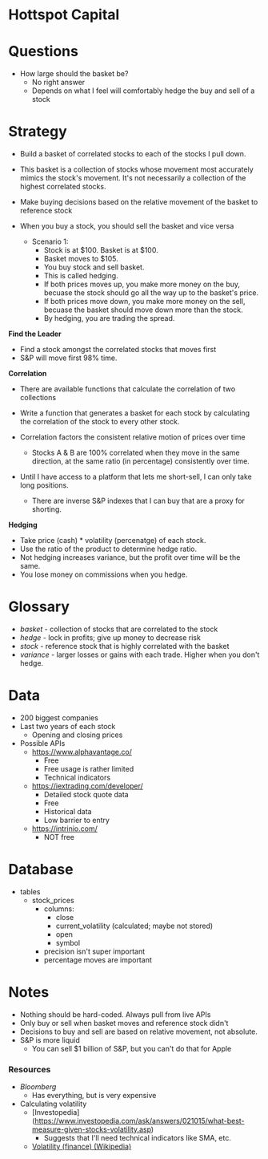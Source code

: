 # Hottspot Capital

# Questions
* How large should the basket be?
  * No right answer
  * Depends on what I feel will comfortably hedge the buy and sell of a stock

# Strategy
* Build a basket of correlated stocks to each of the stocks I pull down.

* This basket is a collection of stocks whose movement most accurately mimics
  the stock's movement. It's not necessarily a collection of the highest
  correlated stocks.

* Make buying decisions based on the relative movement of the basket to
  reference stock

* When you buy a stock, you should sell the basket and vice versa
  * Scenario 1:
    * Stock is at $100. Basket is at $100.
    * Basket moves to $105.
    * You buy stock and sell basket.
    * This is called hedging.
    * If both prices moves up, you make more money on the buy, becuase the
      stock should go all the way up to the basket's price.
    * If both prices move down, you make more money on the sell, becuase the
      basket should move down more than the stock.
    * By hedging, you are trading the spread.

**Find the Leader**
* Find a stock amongst the correlated stocks that moves first
* S&P will move first 98% time.

**Correlation**
* There are available functions that calculate the correlation of two
  collections
* Write a function that generates a basket for each stock by calculating the
  correlation of the stock to every other stock.
* Correlation factors the consistent relative motion of prices over time
  * Stocks A & B are 100% correlated when they move in the same direction, at
    the same ratio (in percentage) consistently over time.


* Until I have access to a platform that lets me short-sell, I can only take
  long positions.
  * There are inverse S&P indexes that I can buy that are a proxy for shorting.

**Hedging**
* Take price (cash) * volatility (percenatge) of each stock.
* Use the ratio of the product to determine hedge ratio.
* Not hedging increases variance, but the profit over time will be the same.
* You lose money on commissions when you hedge.

# Glossary
* _basket_ - collection of stocks that are correlated to the stock
* _hedge_ - lock in profits; give up money to decrease risk
* _stock_ - reference stock that is highly correlated with the basket
* _variance_ - larger losses or gains with each trade. Higher when you don't hedge.

# Data
* 200 biggest companies
* Last two years of each stock
  * Opening and closing prices
* Possible APIs
  * https://www.alphavantage.co/
    * Free
    * Free usage is rather limited
    * Technical indicators
  * https://iextrading.com/developer/
    * Detailed stock quote data
    * Free
    * Historical data
    * Low barrier to entry
  * https://intrinio.com/
    * NOT free

# Database
* tables
  * stock_prices
    * columns:
      * close
      * current_volatility (calculated; maybe not stored)
      * open
      * symbol
    * precision isn't super important
    * percentage moves are important

# Notes
* Nothing should be hard-coded. Always pull from live APIs
* Only buy or sell when basket moves and reference stock didn't
* Decisions to buy and sell are based on relative movement, not absolute.
* S&P is more liquid
  * You can sell $1 billion of S&P, but you can't do that for Apple

### Resources
* _Bloomberg_
  * Has everything, but is very expensive
* Calculating volatility
  * [Investopedia] (https://www.investopedia.com/ask/answers/021015/what-best-measure-given-stocks-volatility.asp)
    * Suggests that I'll need technical indicators like SMA, etc.
  * [Volatility (finance) (Wikipedia)](https://en.m.wikipedia.org/wiki/Volatility_(finance))


